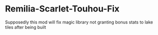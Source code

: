 # Remilia-Scarlet-Touhou-Fix
Supposedly this mod will fix magic library not granting bonus stats to lake tiles after being built
